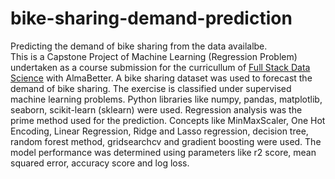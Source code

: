 # bike-sharing-demand-prediction
Predicting the demand of bike sharing from the data availalbe.\
This is a Capstone Project of Machine Learning (Regression Problem) undertaken as a course submission for the curricullum of [Full Stack Data Science](https://www.almabetter.com/courses/full-stack-data-science) with AlmaBetter.
A bike sharing dataset was used to forecast the demand of bike sharing. The exercise is classified under supervised machine learning problems. Python libraries like numpy, pandas, matplotlib, seaborn, scikit-learn (sklearn) were used. Regression analysis was the prime method used for the prediction. Concepts like MinMaxScaler, One Hot Encoding, Linear Regression, Ridge and Lasso regression, decision tree, random forest method, gridsearchcv and gradient boosting were used. The model performance was determined using parameters like r2 score, mean squared error, accuracy score and log loss.
